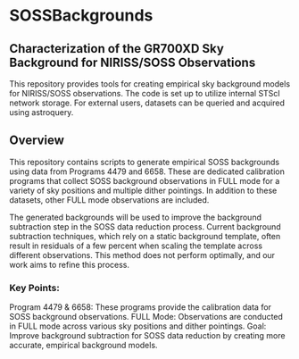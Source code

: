 

# SOSSBackgrounds

## Characterization of the GR700XD Sky Background for NIRISS/SOSS Observations

This repository provides tools for creating empirical sky background models for NIRISS/SOSS observations. The code is set up to utilize internal STScI network storage. For external users, datasets can be queried and acquired using astroquery.

## Overview
This repository contains scripts to generate empirical SOSS backgrounds using data from Programs 4479 and 6658. These are dedicated calibration programs that collect SOSS background observations in FULL mode for a variety of sky positions and multiple dither pointings. In addition to these datasets, other FULL mode observations are included.

The generated backgrounds will be used to improve the background subtraction step in the SOSS data reduction process. Current background subtraction techniques, which rely on a static background template, often result in residuals of a few percent when scaling the template across different observations. This method does not perform optimally, and our work aims to refine this process.

### Key Points:
Program 4479 & 6658: These programs provide the calibration data for SOSS background observations.
FULL Mode: Observations are conducted in FULL mode across various sky positions and dither pointings.
Goal: Improve background subtraction for SOSS data reduction by creating more accurate, empirical background models.